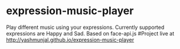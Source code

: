# expression-music-player
Play different music using your expressions. Currently supported expressions are Happy and Sad. Based on face-api.js
#Project live at http://yashmunjal.github.io/expression-music-player 
